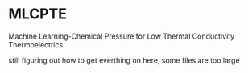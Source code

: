 # MLCPTE
 Machine Learning-Chemical Pressure for Low Thermal Conductivity Thermoelectrics

still figuring out how to get everthing on here, some files are too large
